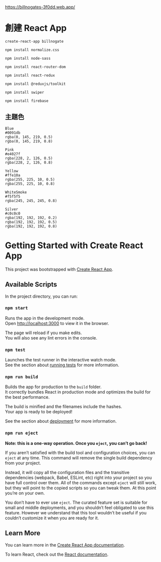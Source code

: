 https://billnogates-3f0dd.web.app/

# 創建 React App
```
create-react-app billnogate

npm install normalize.css

npm install node-sass

npm install react-router-dom

npm install react-redux

npm install @reduxjs/toolkit

npm install swiper

npm install firebase

```

## 主題色
```
Blue
#0091db
rgba(0, 145, 219, 0.5)
rgba(0, 145, 219, 0.8)

Pink
#e4027f
rgba(228, 2, 126, 0.5)
rgba(228, 2, 126, 0.8)

Yellow
#ffe10a
rgba(255, 225, 10, 0.5)
rgba(255, 225, 10, 0.8)

WhiteSmoke
#f5f5f5
rgba(245, 245, 245, 0.8)

Silver
#c0c0c0
rgba(192, 192, 192, 0.2)
rgba(192, 192, 192, 0.5)
rgba(192, 192, 192, 0.8)
```

# Getting Started with Create React App

This project was bootstrapped with [Create React App](https://github.com/facebook/create-react-app).

## Available Scripts

In the project directory, you can run:

### `npm start`

Runs the app in the development mode.\
Open [http://localhost:3000](http://localhost:3000) to view it in the browser.

The page will reload if you make edits.\
You will also see any lint errors in the console.

### `npm test`

Launches the test runner in the interactive watch mode.\
See the section about [running tests](https://facebook.github.io/create-react-app/docs/running-tests) for more information.

### `npm run build`

Builds the app for production to the `build` folder.\
It correctly bundles React in production mode and optimizes the build for the best performance.

The build is minified and the filenames include the hashes.\
Your app is ready to be deployed!

See the section about [deployment](https://facebook.github.io/create-react-app/docs/deployment) for more information.

### `npm run eject`

**Note: this is a one-way operation. Once you `eject`, you can’t go back!**

If you aren’t satisfied with the build tool and configuration choices, you can `eject` at any time. This command will remove the single build dependency from your project.

Instead, it will copy all the configuration files and the transitive dependencies (webpack, Babel, ESLint, etc) right into your project so you have full control over them. All of the commands except `eject` will still work, but they will point to the copied scripts so you can tweak them. At this point you’re on your own.

You don’t have to ever use `eject`. The curated feature set is suitable for small and middle deployments, and you shouldn’t feel obligated to use this feature. However we understand that this tool wouldn’t be useful if you couldn’t customize it when you are ready for it.

## Learn More

You can learn more in the [Create React App documentation](https://facebook.github.io/create-react-app/docs/getting-started).

To learn React, check out the [React documentation](https://reactjs.org/).
